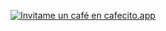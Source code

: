 [![Invitame un café en cafecito.app](https://cdn.cafecito.app/imgs/buttons/button_2.svg)](https://cafecito.app/leomm20)
